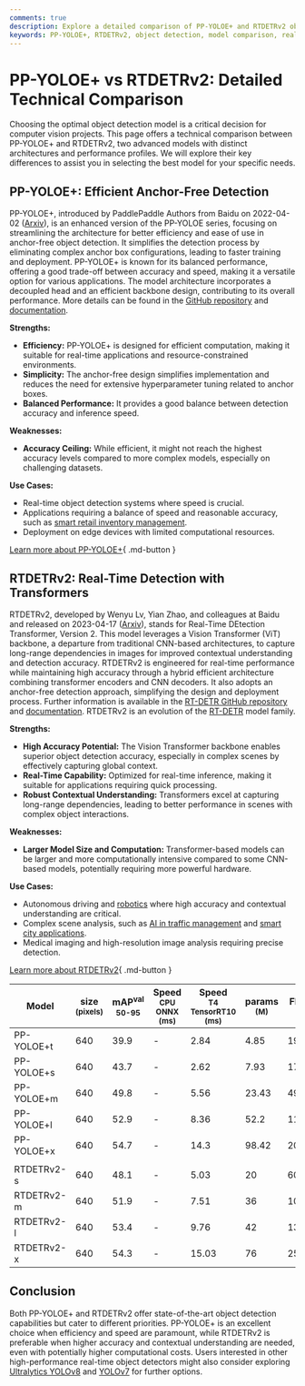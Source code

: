 ```yaml
---
comments: true
description: Explore a detailed comparison of PP-YOLOE+ and RTDETRv2 object detection models, analyzing performance, accuracy, and use cases to guide your decision.
keywords: PP-YOLOE+, RTDETRv2, object detection, model comparison, real-time detection, anchor-free detection, transformers, ultralytics, computer vision
---
```


# PP-YOLOE+ vs RTDETRv2: Detailed Technical Comparison

Choosing the optimal object detection model is a critical decision for computer vision projects. This page offers a technical comparison between PP-YOLOE+ and RTDETRv2, two advanced models with distinct architectures and performance profiles. We will explore their key differences to assist you in selecting the best model for your specific needs.

<script async src="https://cdn.jsdelivr.net/npm/chart.js"></script>
<script defer src="../../javascript/benchmark.js"></script>

<canvas id="modelComparisonChart" width="1024" height="400" active-models='["PP-YOLOE+", "RTDETRv2"]'></canvas>

## PP-YOLOE+: Efficient Anchor-Free Detection

PP-YOLOE+, introduced by PaddlePaddle Authors from Baidu on 2022-04-02 ([Arxiv](https://arxiv.org/abs/2203.16250)), is an enhanced version of the PP-YOLOE series, focusing on streamlining the architecture for better efficiency and ease of use in anchor-free object detection. It simplifies the detection process by eliminating complex anchor box configurations, leading to faster training and deployment. PP-YOLOE+ is known for its balanced performance, offering a good trade-off between accuracy and speed, making it a versatile option for various applications. The model architecture incorporates a decoupled head and an efficient backbone design, contributing to its overall performance. More details can be found in the [GitHub repository](https://github.com/PaddlePaddle/PaddleDetection/) and [documentation](https://github.com/PaddlePaddle/PaddleDetection/blob/release/2.8.1/configs/ppyoloe/README.md).

**Strengths:**

- **Efficiency:** PP-YOLOE+ is designed for efficient computation, making it suitable for real-time applications and resource-constrained environments.
- **Simplicity:** The anchor-free design simplifies implementation and reduces the need for extensive hyperparameter tuning related to anchor boxes.
- **Balanced Performance:** It provides a good balance between detection accuracy and inference speed.

**Weaknesses:**

- **Accuracy Ceiling:** While efficient, it might not reach the highest accuracy levels compared to more complex models, especially on challenging datasets.

**Use Cases:**

- Real-time object detection systems where speed is crucial.
- Applications requiring a balance of speed and reasonable accuracy, such as [smart retail inventory management](https://www.ultralytics.com/blog/ai-for-smarter-retail-inventory-management).
- Deployment on edge devices with limited computational resources.

[Learn more about PP-YOLOE+](https://github.com/PaddlePaddle/PaddleDetection/blob/release/2.8.1/configs/ppyoloe/README.md){ .md-button }

## RTDETRv2: Real-Time Detection with Transformers

RTDETRv2, developed by Wenyu Lv, Yian Zhao, and colleagues at Baidu and released on 2023-04-17 ([Arxiv](https://arxiv.org/abs/2304.08069)), stands for Real-Time DEtection Transformer, Version 2. This model leverages a Vision Transformer (ViT) backbone, a departure from traditional CNN-based architectures, to capture long-range dependencies in images for improved contextual understanding and detection accuracy. RTDETRv2 is engineered for real-time performance while maintaining high accuracy through a hybrid efficient architecture combining transformer encoders and CNN decoders. It also adopts an anchor-free detection approach, simplifying the design and deployment process. Further information is available in the [RT-DETR GitHub repository](https://github.com/lyuwenyu/RT-DETR/tree/main/rtdetrv2_pytorch) and [documentation](https://github.com/lyuwenyu/RT-DETR/tree/main/rtdetrv2_pytorch#readme). RTDETRv2 is an evolution of the [RT-DETR](https://docs.ultralytics.com/models/rtdetr/) model
family.

**Strengths:**

- **High Accuracy Potential:** The Vision Transformer backbone enables superior object detection accuracy, especially in complex scenes by effectively capturing global context.
- **Real-Time Capability:** Optimized for real-time inference, making it suitable for applications requiring quick processing.
- **Robust Contextual Understanding:** Transformers excel at capturing long-range dependencies, leading to better performance in scenes with complex object interactions.

**Weaknesses:**

- **Larger Model Size and Computation:** Transformer-based models can be larger and more computationally intensive compared to some CNN-based models, potentially requiring more powerful hardware.

**Use Cases:**

- Autonomous driving and [robotics](https://www.ultralytics.com/blog/from-algorithms-to-automation-ais-role-in-robotics) where high accuracy and contextual understanding are critical.
- Complex scene analysis, such as [AI in traffic management](https://www.ultralytics.com/blog/ai-in-traffic-management-from-congestion-to-coordination) and [smart city applications](https://www.ultralytics.com/blog/computer-vision-ai-in-smart-cities).
- Medical imaging and high-resolution image analysis requiring precise detection.

[Learn more about RTDETRv2](https://docs.ultralytics.com/models/rtdetr/){ .md-button }

| Model      | size<br><sup>(pixels) | mAP<sup>val<br>50-95 | Speed<br><sup>CPU ONNX<br>(ms) | Speed<br><sup>T4 TensorRT10<br>(ms) | params<br><sup>(M) | FLOPs<br><sup>(B) |
|------------|-----------------------|----------------------|--------------------------------|-------------------------------------|--------------------|-------------------|
| PP-YOLOE+t | 640                   | 39.9                 | -                              | 2.84                                | 4.85               | 19.15             |
| PP-YOLOE+s | 640                   | 43.7                 | -                              | 2.62                                | 7.93               | 17.36             |
| PP-YOLOE+m | 640                   | 49.8                 | -                              | 5.56                                | 23.43              | 49.91             |
| PP-YOLOE+l | 640                   | 52.9                 | -                              | 8.36                                | 52.2               | 110.07            |
| PP-YOLOE+x | 640                   | 54.7                 | -                              | 14.3                                | 98.42              | 206.59            |
|            |                       |                      |                                |                                     |                    |                   |
| RTDETRv2-s | 640                   | 48.1                 | -                              | 5.03                                | 20                 | 60                |
| RTDETRv2-m | 640                   | 51.9                 | -                              | 7.51                                | 36                 | 100               |
| RTDETRv2-l | 640                   | 53.4                 | -                              | 9.76                                | 42                 | 136               |
| RTDETRv2-x | 640                   | 54.3                 | -                              | 15.03                               | 76                 | 259               |

## Conclusion

Both PP-YOLOE+ and RTDETRv2 offer state-of-the-art object detection capabilities but cater to different priorities. PP-YOLOE+ is an excellent choice when efficiency and speed are paramount, while RTDETRv2 is preferable when higher accuracy and contextual understanding are needed, even with potentially higher computational costs. Users interested in other high-performance real-time object detectors might also consider exploring [Ultralytics YOLOv8](https://docs.ultralytics.com/models/yolov8/) and [YOLOv7](https://docs.ultralytics.com/models/yolov7/) for further options.
